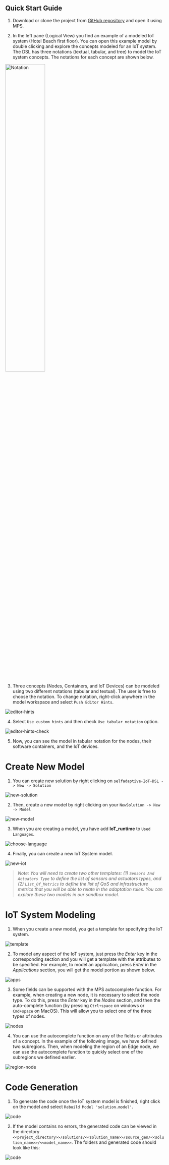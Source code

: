## Quick Start Guide

1.	Download or clone the project from [GitHub repository](https://github.com/SOM-Research/selfadaptive-IoT-DSL.git) and open it using MPS.

2.	In the left pane (Logical View) you find an example of a modeled IoT system (Hotel Beach first floor). You can open this example model by double clicking and explore the concepts modeled for an IoT system. The DSL has three notations (textual, tabular, and tree) to model the IoT system concepts. The notations for each concept are shown below.

<img src="https://github.com/SOM-Research/selfadaptive-IoT-DSL/tree/main/docs/img/notation.PNG" alt="Notation" style="width:50%;"/>

3.	Three concepts (Nodes, Containers, and IoT Devices) can be modeled using two different notations (tabular and textual). The user is free to choose the notation. To change notation, right-click anywhere in the model workspace and select `Push Editor Hints`.

![editor-hints](img/editor-hints-1.PNG)

4. Select `Use custom hints` and then check `Use tabular notation` option.

![editor-hints-check](img/editor-hints-2.PNG)

5. Now, you can see the model in tabular notation for the nodes, their software containers, and the IoT devices.


# Create New Model

1. You can create new solution by right clicking on `selfadaptive-IoT-DSL -> New -> Solution`

![new-solution](img/new-solution.PNG)

2. Then, create a new model by right clicking on your `NewSolution -> New -> Model`

![new-model](img/new-model.PNG)

3. When you are creating a model, you have add **IoT_runtime** to `Used Languages`.

![choose-language](img/choose-language.PNG)

4. Finally, you can create a new IoT System model.

![new-iot](img/new-iot.PNG)

> _Note: You will need to create two other templates: (1) `Sensors And Actuators Type` to define the list of sensors and actuators types, and (2) `List_Of_Metrics` to define the list of QoS and infrastructure metrics that you will be able to relate in the adaptation rules. You can explore these two models in our sandbox model._


# IoT System Modeling

1. When you create a new model, you get a template for specifying the IoT system.

![template](img/template.PNG)

2. To model any aspect of the IoT system, just press the *Enter* key in the corresponding section and you will get a template with the attributes to be specified. For example, to model an application, press *Enter* in the *Applications* section, you will get the model portion as shown below.

![apps](img/applications.PNG)

3. Some fields can be supported with the MPS autocomplete function. For example, when creating a new node, it is necessary to select the node type. To do this, press the *Enter* key in the *Nodes* section, and then the auto-complete function (by pressing `Ctrl+space` on windows or `Cmd+space` on MacOS). This will allow you to select one of the three types of nodes.

![nodes](img/nodes.PNG)

4. You can use the autocomplete function on any of the fields or attributes of a concept. In the example of the following image, we have defined two subregions. Then, when modeling the region of an Edge node, we can use the autocomplete function to quickly select one of the subregions we defined earlier.

![region-node](img/region-node.PNG)


# Code Generation

1. To generate the code once the IoT system model is finished, right click on the model and select `Rebuild Model 'solution.model'`.

![code](img/rebuild-model.png)

2. If the model contains no errors, the generated code can be viewed in the directory `<<project_directory>>/solutions/<<solution_name>>/source_gen/<<solution_name>>/<<model_name>>`. The folders and generated code should look like this:

![code](img/start-script.png)